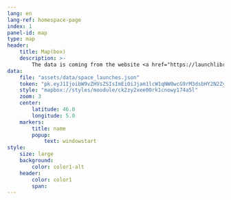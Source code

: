 ```yaml
---
lang: en
lang-ref: homespace-page
index: 1
panel-id: map
type: map
header:
    title: Map(box)
    description: >-
        The data is coming from the website <a href="https://launchlibrary.net/">launch library</a> and formated as (geo)json.
data:
    file: "assets/data/space_launches.json"
    token: "pk.eyJ1IjoibW9vZHVsZSIsImEiOiJjam1lcW1qNW0wcG9rM3dsbHY2N2ZyZ29iIn0.TkBXhBxfadbKKkRH7320Ng"
    style: "mapbox://styles/moodule/ck2zy2xee00rk1cnowy174a5l"
    zoom: 3
    center:
        latitude: 46.0
        longitude: 5.0
    markers:
        title: name
        popup:
            text: windowstart
style:
    size: large
    background:
        color: color1-alt
    header:
        color: color1
        span:
---
```

